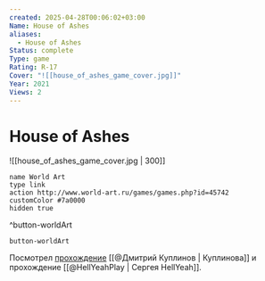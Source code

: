 ```yaml
---
created: 2025-04-28T00:06:02+03:00
Name: House of Ashes
aliases:
  - House of Ashes
Status: complete
Type: game
Rating: R-17
Cover: "![[house_of_ashes_game_cover.jpg]]"
Year: 2021
Views: 2
---
```


# House of Ashes

![[house_of_ashes_game_cover.jpg | 300]]


```button
name World Art
type link
action http://www.world-art.ru/games/games.php?id=45742
customColor #7a0000
hidden true
```
^button-worldArt



`button-worldArt`

Посмотрел [прохождение](https://youtu.be/W-0FJAyflp8?si=Rd9dNyGb3Y9Jg49h) [[@Дмитрий Куплинов | Куплинова]] и прохождение [[@HellYeahPlay | Сергея HellYeah]].
